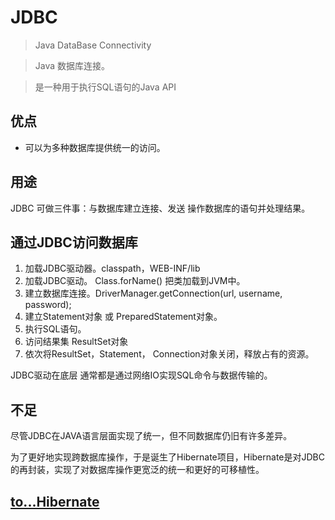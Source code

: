 # JDBC 
> Java DataBase Connectivity

> Java 数据库连接。

> 是一种用于执行SQL语句的Java API

## 优点
- 可以为多种数据库提供统一的访问。

## 用途
JDBC 可做三件事：与数据库建立连接、发送 操作数据库的语句并处理结果。


## 通过JDBC访问数据库
1. 加载JDBC驱动器。classpath，WEB-INF/lib
2. 加载JDBC驱动。 Class.forName() 把类加载到JVM中。
3. 建立数据库连接。DriverManager.getConnection(url, username, password);
4. 建立Statement对象 或 PreparedStatement对象。
5. 执行SQL语句。
6. 访问结果集 ResultSet对象
7. 依次将ResultSet，Statement， Connection对象关闭，释放占有的资源。

JDBC驱动在底层 通常都是通过网络IO实现SQL命令与数据传输的。

## 不足
尽管JDBC在JAVA语言层面实现了统一，但不同数据库仍旧有许多差异。

为了更好地实现跨数据库操作，于是诞生了Hibernate项目，Hibernate是对JDBC的再封装，实现了对数据库操作更宽泛的统一和更好的可移植性。

## [to...Hibernate](../Hibernate/Hibernate.md)